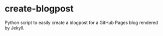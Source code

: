 # create-blogpost
Python script to easily create a blogpost for a GitHub Pages blog rendered by Jekyll.
